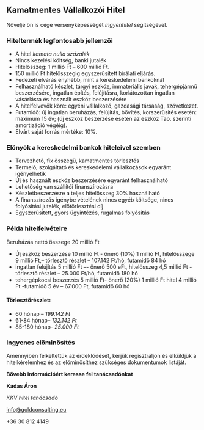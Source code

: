 ## Kamatmentes Vállalkozói Hitel

Növelje ön is cége versenyképességét *ingyenhitel* segítségével. 

### Hiteltermék legfontosabb jellemzői

 - A hitel *kamata nulla százalék*
 - Nincs kezelési költség, banki jutalék
 - Hitelösszeg:  1 millió Ft –   600 millió Ft.
 - 150 millió Ft hitelösszegig egyszerűsített bírálati eljárás.
 - Fedezeti elvárás enyhébb, mint a  kereskedelemi bankoknál    
 - Felhasználható készlet, tárgyi eszköz, immateriális javak, tehergépjármű beszerzésére, ingatlan építés, felújításra, korlátozottan ingatlan vásárlásra és használt eszköz beszerzésére
 - A hitelfelvevők köre: egyéni vállalkozó, gazdasági társaság, szövetkezet.
 - Futamidő: új ingatlan beruházás, felújítás, bővítés, korszerűsítés esetén: maximum 15 év; (új eszköz beszerzése esetén az eszköz Tao. szerinti amortizáció végéig).
 - Elvárt saját forrás mértéke: 10%.

### Előnyök a kereskedelmi bankok hiteleivel szemben

 - Tervezhető, fix összegű, kamatmentes törlesztés
 - Termelő, szolgáltató és kereskedelemi vállalkozások egyaránt igényelhetik
 - Új és használt eszköz beszerzésére egyaránt felhasználható
 - Lehetőség van szállítói finanszírozásra
 - Készletbeszerzésre a teljes hitelösszeg 30% használható
 - A finanszírozás igénybe vételének nincs egyéb költsége, nincs folyósítási jutalék, előtörlesztési díj
 - Egyszerűsített, gyors ügyintézés, rugalmas folyósítás


### Példa hitelfelvételre
Beruházás nettó összege 20 millió Ft

-	Új eszköz beszerzése 10 millió Ft -  önerő (10%) 1 millió Ft, hitelösszege 9 millió Ft,– törlesztő részlet – 107.142 Ft/hó, futamidő 84 hó  
-	ingatlan felújítás 5 millió Ft –- önerő 500 eFt, hitelösszeg 4,5 millió Ft - törlesztő részlet – 25.000 Ft/hó, futamidő 180 hó
-	tehergépkocsi beszerzés 5 millió Ft- önerő (20%) 1 millió Ft hitel 4 millió Ft -futamidő 5 év – 67.000 Ft, futamidő 60 hó

#### Törlesztőrészlet:
 - 60 hónap – *199.142 Ft*
 - 61-84 hónap– *132.142 Ft*
 - 85-180 hónap- *25.000 Ft*

### Ingyenes előminősítés

Amennyiben felkeltettük az érdeklődését, kérjük regisztráljon és elküldjük a hitelkérelemhez és az előminősíthez szükséges dokumentumok listáját. 

**Bővebb információért keresse fel tanácsadónkat**

**Kádas Áron**

*KKV hitel tanácsadó*

info@goldconsulting.eu

+36 30 812 4149




